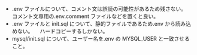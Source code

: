 - .env ファイルについて、コメント文は誤読の可能性があるため残さない。
  コメント文専用の.env.comment ファイルなどを置くと良い。
- .env ファイルと init.sql について、静的ファイルであるため.env から読み込めない。
  　ハードコピーするしかない。
- mysql/init.sql について、ユーザー名を.env の MYSQL_USER と一致させること。
